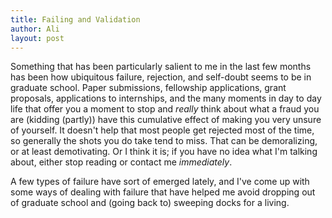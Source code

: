 ```yaml
---
title: Failing and Validation
author: Ali
layout: post
---
```


Something that has been particularly salient to me in the last few months has been how ubiquitous failure, rejection, and self-doubt seems to be in graduate school. Paper submissions, fellowship applications, grant proposals, applications to internships, and the many moments in day to day life that offer you a moment to stop and *really* think about what a fraud you are (kidding (partly)) have this cumulative effect of making you very unsure of yourself. It doesn't help that most people get rejected most of the time, so generally the shots you do take tend to miss. That can be demoralizing, or at least demotivating. Or I think it is; if you have no idea what I'm talking about, either stop reading or contact me *immediately*.

A few types of failure have sort of emerged lately, and I've come up with some ways of dealing with failure that have helped me avoid dropping out of graduate school and (going back to) sweeping docks for a living.

## 
